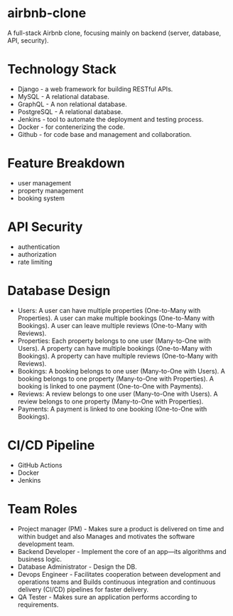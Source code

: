 # airbnb-clone

A full-stack Airbnb clone, focusing mainly on backend (server, database, API, security).

# Technology Stack
- Django - a web framework for building RESTful APIs.
- MySQL - A relational database.
- GraphQL - A non relational database.
- PostgreSQL - A relational database.
- Jenkins - tool to automate the deployment and testing process.
- Docker - for contenerizing the code.
- Github - for code base and management and collaboration.

# Feature Breakdown
- user management
- property management
- booking system

# API Security
- authentication
- authorization
- rate limiting

# Database Design
- Users:
    A user can have multiple properties (One-to-Many with Properties).
    A user can make multiple bookings (One-to-Many with Bookings).
    A user can leave multiple reviews (One-to-Many with Reviews).
- Properties:
    Each property belongs to one user (Many-to-One with Users).
    A property can have multiple bookings (One-to-Many with Bookings).
    A property can have multiple reviews (One-to-Many with Reviews).
- Bookings:
    A booking belongs to one user (Many-to-One with Users).
    A booking belongs to one property (Many-to-One with Properties).
    A booking is linked to one payment (One-to-One with Payments).
- Reviews:
    A review belongs to one user (Many-to-One with Users).
    A review belongs to one property (Many-to-One with Properties).
- Payments:
    A payment is linked to one booking (One-to-One with Bookings).

# CI/CD Pipeline
- GitHub Actions
- Docker
- Jenkins

# Team Roles
- Project manager (PM) - Makes sure a product is delivered on time and within budget and also Manages and motivates the software development team.
- Backend Developer - Implement the core of an app—its algorithms and business logic.
- Database Administrator - Design the DB.
- Devops Engineer - Facilitates cooperation between development and operations teams and Builds continuous integration and continuous delivery (CI/CD) pipelines for faster delivery.
- QA Tester - Makes sure an application performs according to requirements.
